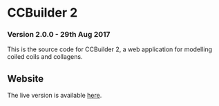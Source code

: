 # CCBuilder 2
### Version 2.0.0 - 29th Aug 2017

This is the source code for CCBuilder 2, a web application for modelling coiled coils and collagens.

## Website

The live version is available [here](http://coiledcoils.chm.bris.ac.uk/ccbuilder2).
